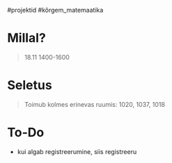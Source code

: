 #projektid 
#kõrgem_matemaatika 

# Millal?
>18.11 1400-1600

# Seletus
>Toimub kolmes erinevas ruumis: 1020, 1037, 1018

# To-Do
- kui algab registreerumine, siis registreeru

